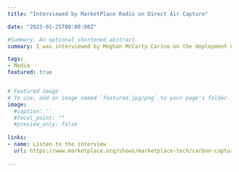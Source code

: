 ```yaml
---
title: "Interviewed by MarketPlace Radio on Direct Air Capture" 

date: "2023-01-25T00:00:00Z"

#Summary. An optional shortened abstract.
summary: I was interviewed by Meghan McCarty Carino on the deployment of direct air capture technologies for carbon dioxide removal.

tags:
- Media
featured: true


# Featured image
# To use, add an image named `featured.jpg/png` to your page's folder. 
image:
  #caption: ''
  #focal_point: ""
  #preview_only: false
  
links:
- name: Listen to the interview
  url: https://www.marketplace.org/shows/marketplace-tech/carbon-capture-needs-to-scale-up-to-make-a-dent-in-the-climate-crisis/
  
---
```


